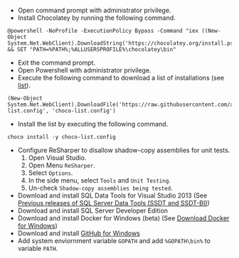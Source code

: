 - Open command prompt with administrator privilege.
- Install Chocolatey by running the following command.
```console
@powershell -NoProfile -ExecutionPolicy Bypass -Command "iex ((New-Object System.Net.WebClient).DownloadString('https://chocolatey.org/install.ps1'))" && SET "PATH=%PATH%;%ALLUSERSPROFILE%\chocolatey\bin"
```
- Exit the command prompt.
- Open Powershell with administrator privilege.
- Execute the following command to download a list of installations (see [list](https://github.com/alexhokl/installation/blob/master/choco-list.config)).
```console
(New-Object System.Net.WebClient).DownloadFile('https://raw.githubusercontent.com/alexhokl/installation/master/choco-list.config', 'choco-list.config')
```
- Install the list by executing the following command.
```console
choco install -y choco-list.config
```
- Configure ReSharper to disallow shadow-copy assemblies for unit tests.
  1. Open Visual Studio.
  2. Open Menu `ReSharper`.
  3. Select `Options`.
  4. In the side menu, select `Tools` and `Unit Testing`.
  5. Un-check `Shadow-copy assemblies being tested`.
- Download and install SQL Data Tools for Visual Studio 2013 (See [Previous releases of SQL Server Data Tools (SSDT and SSDT-BI)](https://msdn.microsoft.com/en-us/library/mt674919.aspx))
- Download and install SQL Server Developer Edition
- Download and install Docker for Windows (beta) (See [Download Docker for
  Windows](https://docs.docker.com/docker-for-windows/))
- Download and install [GitHub for Windows](https://desktop.github.com/)
- Add system enviornment variable `GOPATH` and add `%GOPATH\bin%` to variable
  `PATH`.
